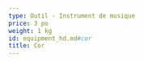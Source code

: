 ```yaml
---
type: Outil - Instrument de musique
price: 3 po
weight: 1 kg
id: equipment_hd.md#cor
title: Cor
---
```


